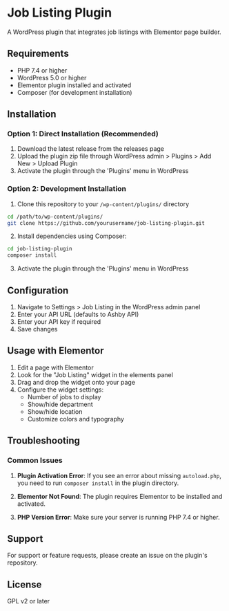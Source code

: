 # Job Listing Plugin

A WordPress plugin that integrates job listings with Elementor page builder.

## Requirements

- PHP 7.4 or higher
- WordPress 5.0 or higher
- Elementor plugin installed and activated
- Composer (for development installation)

## Installation

### Option 1: Direct Installation (Recommended)

1. Download the latest release from the releases page
2. Upload the plugin zip file through WordPress admin > Plugins > Add New > Upload Plugin
3. Activate the plugin through the 'Plugins' menu in WordPress

### Option 2: Development Installation

1. Clone this repository to your `/wp-content/plugins/` directory

```bash
cd /path/to/wp-content/plugins/
git clone https://github.com/yourusername/job-listing-plugin.git
```

2. Install dependencies using Composer:

```bash
cd job-listing-plugin
composer install
```

3. Activate the plugin through the 'Plugins' menu in WordPress

## Configuration

1. Navigate to Settings > Job Listing in the WordPress admin panel
2. Enter your API URL (defaults to Ashby API)
3. Enter your API key if required
4. Save changes

## Usage with Elementor

1. Edit a page with Elementor
2. Look for the "Job Listing" widget in the elements panel
3. Drag and drop the widget onto your page
4. Configure the widget settings:
   - Number of jobs to display
   - Show/hide department
   - Show/hide location
   - Customize colors and typography

## Troubleshooting

### Common Issues

1. **Plugin Activation Error**: If you see an error about missing `autoload.php`, you need to run `composer install` in the plugin directory.

2. **Elementor Not Found**: The plugin requires Elementor to be installed and activated.

3. **PHP Version Error**: Make sure your server is running PHP 7.4 or higher.

## Support

For support or feature requests, please create an issue on the plugin's repository.

## License

GPL v2 or later

